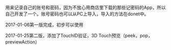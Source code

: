 用来记录自己的账号和密码，因为不放心用商店里下载的那些记密码的App，所以自己开发了一个。账号密码也可以从PC上导入，导入的方法在donet中。

2017-01-06第一版完成，初步可以使用

2017-01-25第二版，添加了TouchID验证，3D Touch预览（peek，pop，previewAction）
